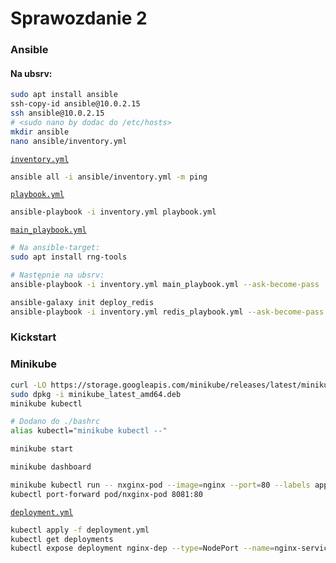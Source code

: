 # Sprawozdanie 2

### Ansible

#### Na ubsrv:

```sh
sudo apt install ansible
ssh-copy-id ansible@10.0.2.15
ssh ansible@10.0.2.15
# <sudo nano by dodac do /etc/hosts>
mkdir ansible
nano ansible/inventory.yml
```

[`inventory.yml`](./ansible/inventory.yml)

```sh
ansible all -i ansible/inventory.yml -m ping
```

[`playbook.yml`](./ansible/playbook.yml)

```sh
ansible-playbook -i inventory.yml playbook.yml 
```

[`main_playbook.yml`](./ansible/main_playbook.yml)

```sh
# Na ansible-target:
sudo apt install rng-tools

# Następnie na ubsrv:
ansible-playbook -i inventory.yml main_playbook.yml --ask-become-pass
```

```sh
ansible-galaxy init deploy_redis
ansible-playbook -i inventory.yml redis_playbook.yml --ask-become-pass
```

### Kickstart

### Minikube

```sh
curl -LO https://storage.googleapis.com/minikube/releases/latest/minikube_latest_amd64.deb
sudo dpkg -i minikube_latest_amd64.deb
minikube kubectl
```

```sh
# Dodano do ./bashrc
alias kubectl="minikube kubectl --"
```

```sh
minikube start
```

```sh
minikube dashboard
```

```sh
minikube kubectl run -- nxginx-pod --image=nginx --port=80 --labels app=nginx-pod
kubectl port-forward pod/nxginx-pod 8081:80
```

[`deployment.yml`](./minikube/deployment.yml)

```sh
kubectl apply -f deployment.yml
kubectl get deployments
kubectl expose deployment nginx-dep --type=NodePort --name=nginx-service --port=8082 --target-port=80 ???
```